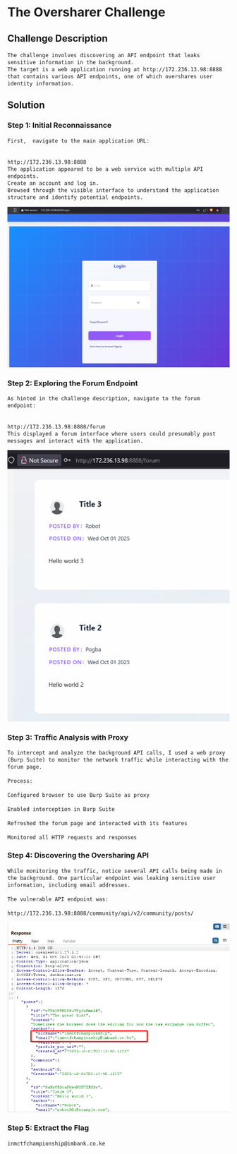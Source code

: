 # The Oversharer Challenge

## Challenge Description
    The challenge involves discovering an API endpoint that leaks sensitive information in the background. 
    The target is a web application running at http://172.236.13.98:8888 that contains various API endpoints, one of which overshares user identity information.

## Solution

### Step 1: Initial Reconnaissance
    First,  navigate to the main application URL:


    http://172.236.13.98:8888
    The application appeared to be a web service with multiple API endpoints.
    Create an account and log in.
    Browsed through the visible interface to understand the application structure and identify potential endpoints.
    
![alt text](image-6.png)

### Step 2: Exploring the Forum Endpoint
    As hinted in the challenge description, navigate to the forum endpoint:


    http://172.236.13.98:8888/forum
    This displayed a forum interface where users could presumably post messages and interact with the application.
    
![alt text](image-7.png)

### Step 3: Traffic Analysis with Proxy
    To intercept and analyze the background API calls, I used a web proxy (Burp Suite) to monitor the network traffic while interacting with the forum page.

    Process:

    Configured browser to use Burp Suite as proxy

    Enabled interception in Burp Suite

    Refreshed the forum page and interacted with its features

    Monitored all HTTP requests and responses

### Step 4: Discovering the Oversharing API
    While monitoring the traffic, notice several API calls being made in the background. One particular endpoint was leaking sensitive user information, including email addresses.

    The vulnerable API endpoint was:

    http://172.236.13.98:8888/community/api/v2/community/posts/

![alt text](image-5.png)   
    


### Step 5: Extract the Flag
    inmctfchampionship@imbank.co.ke


